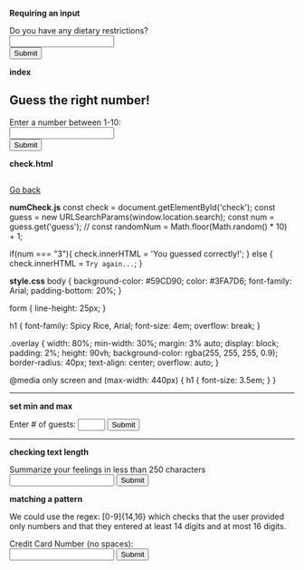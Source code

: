**Requiring  an input**
<form action="/example.html" method="POST">
  <label for="allergies">Do you have any dietary restrictions?</label>
  <br>
  <input id="allergies" name="allergies" type="text" required>
  <br>
  <input type="submit" value="Submit">
</form>


**index**
<!DOCTYPE html>
<html lang="en" dir="ltr">
  <head>
    <meta charset="utf-8">
    <title>Number Guessing</title>
    <link rel="stylesheet" href="style.css" type="text/css">
    <link href="https://fonts.googleapis.com/css?family=Spicy+Rice" rel="stylesheet">
  </head>
  <body>
    <section class="overlay">
      <h1>Guess the right number!</h1>
      <form action="check.html" method="GET">
        <!--Add a required attribute to the input element-->
        <label for="guess">Enter a number between 1-10:</label>
        <br>
        <input type="number" name="guess" id="guess" required>
        <br>
        <input type="submit" id="submission" value="Submit">
      </form>
    </section>
  </body>
</html>

**check.html**
<!DOCTYPE html>
<html lang="en" dir="ltr">
  <head>
    <meta charset="utf-8">
    <title>Required</title>
    <link rel="stylesheet" href="style.css" type="text/css">
    <link href="https://fonts.googleapis.com/css?family=Spicy+Rice" rel="stylesheet">
    <script type="text/javascript" src="numCheck.js" defer></script>
  </head>
  <body>
    <section class="overlay">
      <h1 id="check"></h1>
      <a href="index.html">Go back</a>
    </section>
  </body>
</html>

**numCheck.js**
const check = document.getElementById('check');
const guess = new URLSearchParams(window.location.search);
const num = guess.get('guess');
// const randomNum = Math.floor(Math.random() * 10) + 1;

if(num === "3"){
  check.innerHTML = 'You guessed correctly!';
} else {
  check.innerHTML = `Try again...`;
}


**style.css**
body {
  background-color: #59CD90;
  color: #3FA7D6;
  font-family: Arial;
  padding-bottom: 20%;
}

form {
  line-height: 25px;
}

h1 {
  font-family: Spicy Rice, Arial;
  font-size: 4em;
  overflow: break;
}

.overlay {
  width: 80%;
  min-width: 30%;
  margin: 3% auto;
  display: block;
  padding: 2%;
  height: 90vh;
  background-color: rgba(255, 255, 255, 0.9);
  border-radius: 40px;
  text-align: center;
  overflow: auto;
}

@media only screen and (max-width: 440px) {
  h1 {
    font-size: 3.5em;
  }
}


---

**set min and max**
<form action="/example.html" method="POST">
  <label for="guests">Enter # of guests:</label>
  <input id="guests" name="guests" type="number" min="1" max="4">
  <input type="submit" value="Submit">
</form>


---

**checking text length**
<form action="/example.html" method="POST">
  <label for="summary">Summarize your feelings in less than 250 characters</label>
  <input id="summary" name="summary" type="text" minlength="5" maxlength="250" required>
  <input type="submit" value="Submit">
</form>


**matching a pattern**

We could use the regex: [0-9]{14,16} which checks that the user provided only numbers and that they entered at least 14 digits and at most 16 digits.
<form action="/example.html" method="POST">
  <label for="payment">Credit Card Number (no spaces):</label>
  <br>
  <input id="payment" name="payment" type="text" required pattern="[0-9]{14,16}">
  <input type="submit" value="Submit">
</form>
